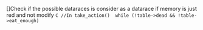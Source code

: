 []Check if the possible dataraces is consider as a datarace if memory is just red and not modify
	```C
		//In take_action() 
		while (!table->dead && !table->eat_enough)
	```
